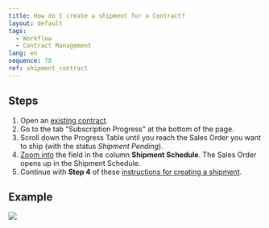 ```yaml
---
title: How do I create a shipment for a Contract?
layout: default
tags:
  - Workflow
  - Contract Management
lang: en
sequence: 70
ref: shipment_contract
---
```


## Steps
1. Open an [existing contract](Create_contract).
1. Go to the tab "Subscription Progress" at the bottom of the page.
1. Scroll down the Progress Table until you reach the Sales Order you want to ship (with the status *Shipment Pending*).
1. [Zoom into](Zoom_into_table_field) the field in the column **Shipment Schedule**. The Sales Order opens up in the Shipment Schedule.
1. Continue with **Step 4** of these [instructions for creating a shipment](Ship_SalesOrder).

## Example
![](assets/shipment_contract.gif)
